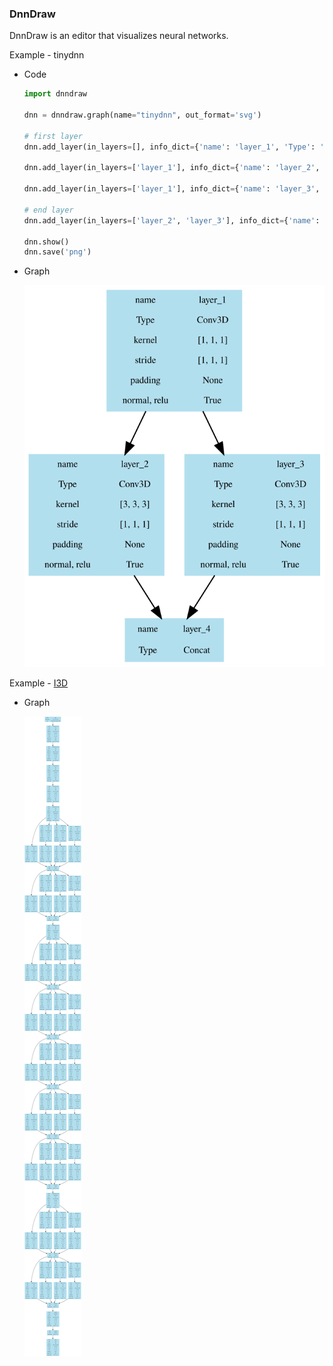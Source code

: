 ### DnnDraw

DnnDraw is an editor that visualizes neural networks.

Example - tinydnn

- Code

    ```python
    import dnndraw

    dnn = dnndraw.graph(name="tinydnn", out_format='svg')

    # first layer
    dnn.add_layer(in_layers=[], info_dict={'name': 'layer_1', 'Type': 'Conv3D', 'kernel': [1, 1, 1], 'stride': [1, 1, 1], 'padding': 'None', 'normal, relu': 'True'})

    dnn.add_layer(in_layers=['layer_1'], info_dict={'name': 'layer_2', 'Type': 'Conv3D', 'kernel': [3, 3, 3], 'stride': [1, 1, 1], 'padding': 'None', 'normal, relu': 'True'})

    dnn.add_layer(in_layers=['layer_1'], info_dict={'name': 'layer_3', 'Type': 'Conv3D', 'kernel': [3, 3, 3], 'stride': [1, 1, 1], 'padding': 'None', 'normal, relu': 'True'})

    # end layer
    dnn.add_layer(in_layers=['layer_2', 'layer_3'], info_dict={'name': 'layer_4', 'Type': 'Concat'})

    dnn.show()
    dnn.save('png')
    ```

- Graph

    ![tinydnn](
    https://raw.githubusercontent.com/AINoobs/repo_src/master/DnnDraw/tinydnn.gv.svg)

Example - [I3D](https://arxiv.org/abs/1705.07750)

- Graph

    ![I3D](https://raw.githubusercontent.com/AINoobs/repo_src/master/DnnDraw/I3D_Topology.gv.svg)
